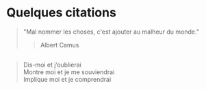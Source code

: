 # Quelques citations

> "Mal nommer les choses, c'est ajouter au malheur du monde."
>> Albert Camus
   
##
> Dis-moi et j’oublierai  
> Montre moi et je me souviendrai  
> Implique moi et je comprendrai  

